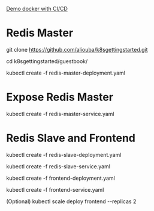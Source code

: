 
[Demo docker with CI/CD](https://github.com/aliouba/ci-jenkins-demo)

# Redis Master

git clone https://github.com/aliouba/k8sgettingstarted.git

cd k8sgettingstarted/guestbook/

kubectl create -f redis-master-deployment.yaml

# Expose Redis Master

kubectl create -f redis-master-service.yaml

# Redis Slave and Frontend

kubectl create -f redis-slave-deployment.yaml

kubectl create -f redis-slave-service.yaml

kubectl create -f frontend-deployment.yaml

kubectl create -f frontend-service.yaml

(Optional) kubectl scale deploy frontend --replicas 2
